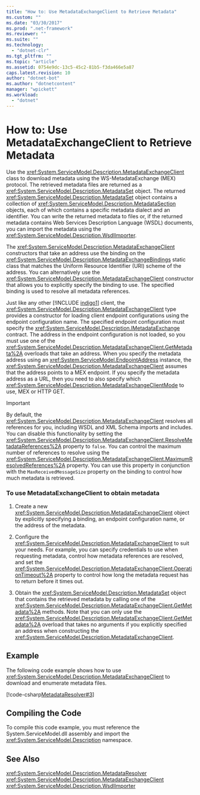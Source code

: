 ```yaml
---
title: "How to: Use MetadataExchangeClient to Retrieve Metadata"
ms.custom: ""
ms.date: "03/30/2017"
ms.prod: ".net-framework"
ms.reviewer: ""
ms.suite: ""
ms.technology: 
  - "dotnet-clr"
ms.tgt_pltfrm: ""
ms.topic: "article"
ms.assetid: 0754e9dc-13c5-45c2-81b5-f3da466e5a87
caps.latest.revision: 10
author: "dotnet-bot"
ms.author: "dotnetcontent"
manager: "wpickett"
ms.workload: 
  - "dotnet"
---
```

# How to: Use MetadataExchangeClient to Retrieve Metadata
Use the <xref:System.ServiceModel.Description.MetadataExchangeClient> class to download metadata using the WS-MetadataExchange (MEX) protocol. The retrieved metadata files are returned as a <xref:System.ServiceModel.Description.MetadataSet> object. The returned <xref:System.ServiceModel.Description.MetadataSet> object contains a collection of <xref:System.ServiceModel.Description.MetadataSection> objects, each of which contains a specific metadata dialect and an identifier. You can write the returned metadata to files or, if the returned metadata contains Web Services Description Language (WSDL) documents, you can import the metadata using the <xref:System.ServiceModel.Description.WsdlImporter>.  
  
 The <xref:System.ServiceModel.Description.MetadataExchangeClient> constructors that take an address use the binding on the <xref:System.ServiceModel.Description.MetadataExchangeBindings> static class that matches the Uniform Resource Identifier (URI) scheme of the address. You can alternatively use the <xref:System.ServiceModel.Description.MetadataExchangeClient> constructor that allows you to explicitly specify the binding to use. The specified binding is used to resolve all metadata references.  
  
 Just like any other [!INCLUDE [indigo1](../../../../includes/indigo1-md.md)] client, the <xref:System.ServiceModel.Description.MetadataExchangeClient> type provides a constructor for loading client endpoint configurations using the endpoint configuration name. The specified endpoint configuration must specify the <xref:System.ServiceModel.Description.IMetadataExchange> contract. The address in the endpoint configuration is not loaded, so you must use one of the <xref:System.ServiceModel.Description.MetadataExchangeClient.GetMetadata%2A> overloads that take an address. When you specify the metadata address using an <xref:System.ServiceModel.EndpointAddress> instance, the <xref:System.ServiceModel.Description.MetadataExchangeClient> assumes that the address points to a MEX endpoint. If you specify the metadata address as a URL, then you need to also specify which <xref:System.ServiceModel.Description.MetadataExchangeClientMode> to use, MEX or HTTP GET.  
  
> [!IMPORTANT]
>  By default, the <xref:System.ServiceModel.Description.MetadataExchangeClient> resolves all references for you, including WSDL and XML Schema imports and includes. You can disable this functionality by setting the <xref:System.ServiceModel.Description.MetadataExchangeClient.ResolveMetadataReferences%2A> property to `false`. You can control the maximum number of references to resolve using the <xref:System.ServiceModel.Description.MetadataExchangeClient.MaximumResolvedReferences%2A> property. You can use this property in conjunction with the `MaxReceivedMessageSize` property on the binding to control how much metadata is retrieved.  
  
### To use MetadataExchangeClient to obtain metadata  
  
1.  Create a new <xref:System.ServiceModel.Description.MetadataExchangeClient> object by explicitly specifying a binding, an endpoint configuration name, or the address of the metadata.  
  
2.  Configure the <xref:System.ServiceModel.Description.MetadataExchangeClient> to suit your needs. For example, you can specify credentials to use when requesting metadata, control how metadata references are resolved, and set the <xref:System.ServiceModel.Description.MetadataExchangeClient.OperationTimeout%2A> property to control how long the metadata request has to return before it times out.  
  
3.  Obtain the <xref:System.ServiceModel.Description.MetadataSet> object that contains the retrieved metadata by calling one of the <xref:System.ServiceModel.Description.MetadataExchangeClient.GetMetadata%2A> methods. Note that you can only use the <xref:System.ServiceModel.Description.MetadataExchangeClient.GetMetadata%2A> overload that takes no arguments if you explicitly specified an address when constructing the <xref:System.ServiceModel.Description.MetadataExchangeClient>.  
  
## Example  
 The following code example shows how to use <xref:System.ServiceModel.Description.MetadataExchangeClient> to download and enumerate metadata files.  

 [!code-csharp[MetadataResolver#3](../../../../samples/snippets/csharp/VS_Snippets_CFX/metadataresolver/cs/client.cs#3)]  

## Compiling the Code  
 To compile this code example, you must reference the System.ServiceModel.dll assembly and import the <xref:System.ServiceModel.Description> namespace.  
  
## See Also  
 <xref:System.ServiceModel.Description.MetadataResolver>  
 <xref:System.ServiceModel.Description.MetadataExchangeClient>  
 <xref:System.ServiceModel.Description.WsdlImporter>
